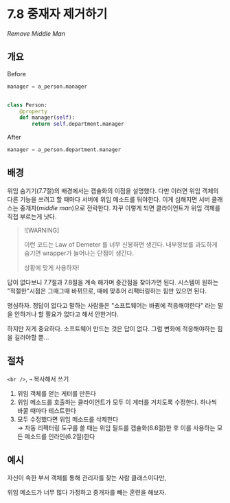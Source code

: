 # 7.8 중재자 제거하기

_Remove Middle Man_

## 개요

Before

```python
manager = a_person.manager


class Person:
    @property
    def manager(self):
        return self.department.manager
```

After

```python
manager = a_person.department.manager
```

## 배경

위임 숨기기(7.7절)의 배경에서는 캡슐화의 이점을 설명했다.
다만 이러면 위임 객체의 다른 기능을 쓰려고 할 때마다 서버에 위임 메소드를 둬야한다.
이게 심해지면 서버 클래스는 중개자(_middle man_)으로 전락한다. 자꾸 이렇게 되면 클라이언트가 위임 객체를 직접 부르는게 낫다.

> ![WARNING]
>
> 이런 코드는 Law of Demeter 를 너무 신봉하면 생긴다.
> 내부정보를 과도하게 숨기면 wrapper가 늘어나는 단점이 생긴다.
>
> 상황에 맞게 사용하자!

답이 없다보니 7.7절과 7.8절을 계속 해가며 중간점을 찾아가면 된다.
시스템이 원하는 "적절한"시점은 그때그때 바뀌므로, 때에 맞추어 리팩터링하는 힘만 있으면 된다.

명심하자. 정답이 없다고 말하는 사람들은 "소프트웨어는 바뀜에 적응해야한다" 라는 말을 안하거나 할 필요가 없다고 해서 안한거다.

하지만 저게 중요하다. 소프트웨어 만드는 것은 답이 없다. 그럼 변화에 적응해야하는 힘을 길러야할 뿐...

## 절차

`<br />`, `→` 복사해서 쓰기

1. 위임 객체를 얻는 게터를 만든다
2. 위임 메소드를 호출하는 클라이언트가 모두 이 게터를 거치도록 수정한다. 하나씩 바꿀 때마다 테스트한다
3. 모두 수정했다면 위임 메소드를 삭제한다 <br />
   → 자동 리팩터링 도구를 쓸 때는 위임 필드를 캡슐화(6.6절)한 후 이를 사용하는 모든 메소드를 인라인(6.2절)한다

## 예시

자신이 속한 부서 객체를 통해 관리자를 찾는 사람 클래스이다만,

위임 메소드가 너무 많다 가정하고 중개자를 빼는 훈련을 해보자.